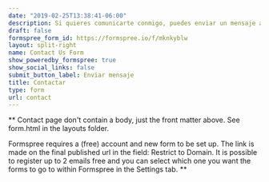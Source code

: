 ```yaml
---
date: "2019-02-25T13:38:41-06:00"
description: Si quieres comunicarte conmigo, puedes enviar un mensaje a través de este medio.
draft: false
formspree_form_id: https://formspree.io/f/mknkyblw
layout: split-right
name: Contact Us Form
show_poweredby_formspree: true
show_social_links: false
submit_button_label: Enviar mensaje
title: Contactar
type: form
url: contact
---
```


** Contact page don't contain a body, just the front matter above.
See form.html in the layouts folder.

Formspree requires a (free) account and new form to be set up. The link is made on the final published url in the field: Restrict to Domain. It is possible to register up to 2 emails free and you can select which one you want the forms to go to within Formspree in the Settings tab.
**
